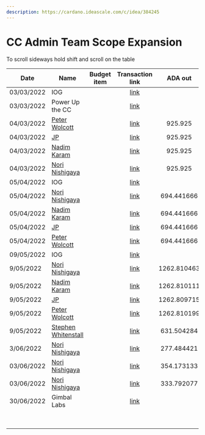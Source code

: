 ```yaml
---
description: https://cardano.ideascale.com/c/idea/384245
---
```


# CC Admin Team Scope Expansion

To scroll sideways hold shift and scroll on the table

<table><thead><tr><th>Date</th><th>Name</th><th data-type="select">Budget item</th><th align="center">Transaction link</th><th align="center">ADA out</th><th align="center">ADA in</th><th align="center">Balance</th><th>Gimbal IN</th><th>Gimbal OUT</th><th>Gimbal Balance</th></tr></thead><tbody><tr><td>03/03/2022</td><td>IOG</td><td></td><td align="center"><a href="https://raw.githubusercontent.com/cctreasury/Treasury-system/main/Transactions/Fund7/CC-Admin-Team-Scope-Expantion/Incoming-IOG/1646555399445-IOG.json">link</a></td><td align="center"></td><td align="center">4075.921632</td><td align="center">4075.921632</td><td></td><td></td><td></td></tr><tr><td>03/03/2022</td><td>Power Up the CC</td><td></td><td align="center"><a href="https://raw.githubusercontent.com/cctreasury/Treasury-system/main/Transactions/Fund7/CC-Admin-Team-Scope-Expantion/Other/1646378982730-Power-Up-Catalyst-Circle.json">link</a></td><td align="center"></td><td align="center">312.744335</td><td align="center">4388.665967</td><td></td><td></td><td></td></tr><tr><td>04/03/2022</td><td><a href="https://github.com/miroslavrajh/Catalyst-members/blob/main/profiles/W/Peter-Wolcott.md">Peter Wolcott</a></td><td></td><td align="center"><a href="https://raw.githubusercontent.com/cctreasury/Treasury-system/main/Transactions/Fund7/CC-Admin-Team-Scope-Expantion/CC-Admin-staff-remuneration/1646374563355-Peter-Wolcott.json">link</a></td><td align="center">925.925</td><td align="center"></td><td align="center">3462.740967</td><td></td><td></td><td></td></tr><tr><td>04/03/2022</td><td><a href="https://github.com/miroslavrajh/Catalyst-members/blob/main/profiles/P/Jonathan-Postnikoff.md">JP</a></td><td></td><td align="center"><a href="https://raw.githubusercontent.com/cctreasury/Treasury-system/main/Transactions/Fund7/CC-Admin-Team-Scope-Expantion/CC-Admin-staff-remuneration/1646374393952-JP-(Jonathan-Postnikoff).json">link</a></td><td align="center">925.925</td><td align="center"></td><td align="center">2536.815967</td><td></td><td></td><td></td></tr><tr><td>04/03/2022</td><td><a href="https://github.com/miroslavrajh/Catalyst-members/blob/main/profiles/K/Nadim-Karam.md">Nadim Karam</a></td><td></td><td align="center"><a href="https://raw.githubusercontent.com/cctreasury/Treasury-system/main/Transactions/Fund7/CC-Admin-Team-Scope-Expantion/CC-Admin-staff-remuneration/1646374229052-Nadim-Karam.json">link</a></td><td align="center">925.925</td><td align="center"></td><td align="center">1610.890967</td><td></td><td></td><td></td></tr><tr><td>04/03/2022</td><td><a href="https://github.com/miroslavrajh/Catalyst-members/blob/main/profiles/N/Nori-Nishigaya.md">Nori Nishigaya</a></td><td></td><td align="center"><a href="https://raw.githubusercontent.com/cctreasury/Treasury-system/main/Transactions/Fund7/CC-Admin-Team-Scope-Expantion/CC-Admin-staff-remuneration/1646373868042-Nori-Nishigaya.json">link</a></td><td align="center">925.925</td><td align="center"></td><td align="center">684.965967</td><td></td><td></td><td></td></tr><tr><td>05/04/2022</td><td>IOG</td><td></td><td align="center"><a href="https://raw.githubusercontent.com/cctreasury/Treasury-system/main/Transactions/Fund7/CC-Admin-Team-Scope-Expantion/Incoming-IOG/1649178131583-IOG.json">link</a></td><td align="center"></td><td align="center">3125.000000</td><td align="center">3808.119278</td><td></td><td></td><td></td></tr><tr><td>05/04/2022</td><td><a href="https://github.com/miroslavrajh/Catalyst-members/blob/main/profiles/N/Nori-Nishigaya.md">Nori Nishigaya</a></td><td></td><td align="center"><a href="https://raw.githubusercontent.com/cctreasury/Treasury-system/main/Transactions/Fund7/CC-Admin-Team-Scope-Expantion/CC-Admin-staff-remuneration/1649183616761-Nori-Nishigaya.json">link</a></td><td align="center">694.441666</td><td align="center"></td><td align="center">3113.494731</td><td></td><td></td><td></td></tr><tr><td>05/04/2022</td><td><a href="https://github.com/miroslavrajh/Catalyst-members/blob/main/profiles/K/Nadim-Karam.md">Nadim Karam</a></td><td></td><td align="center"><a href="https://raw.githubusercontent.com/cctreasury/Treasury-system/main/Transactions/Fund7/CC-Admin-Team-Scope-Expantion/CC-Admin-staff-remuneration/1649184263093-Nadim-Karam.json">link</a></td><td align="center">694.441666</td><td align="center"></td><td align="center">2418.870228</td><td></td><td></td><td></td></tr><tr><td>05/04/2022</td><td><a href="https://github.com/miroslavrajh/Catalyst-members/blob/main/profiles/P/Jonathan-Postnikoff.md">JP</a></td><td></td><td align="center"><a href="https://raw.githubusercontent.com/cctreasury/Treasury-system/main/Transactions/Fund7/CC-Admin-Team-Scope-Expantion/CC-Admin-staff-remuneration/1649184829046-JP-(Jonathan-Postnikoff).json">link</a></td><td align="center">694.441666</td><td align="center"></td><td align="center">1724.245109</td><td></td><td></td><td></td></tr><tr><td>05/04/2022</td><td><a href="https://github.com/miroslavrajh/Catalyst-members/blob/main/profiles/W/Peter-Wolcott.md">Peter Wolcott</a></td><td></td><td align="center"><a href="https://raw.githubusercontent.com/cctreasury/Treasury-system/main/Transactions/Fund7/CC-Admin-Team-Scope-Expantion/CC-Admin-staff-remuneration/1649185317113-Peter-Wolcott.json">link</a></td><td align="center">694.441666</td><td align="center"></td><td align="center">1029.620518</td><td></td><td></td><td></td></tr><tr><td>09/05/2022</td><td>IOG</td><td></td><td align="center"><a href="https://raw.githubusercontent.com/cctreasury/Treasury-system/main/Transactions/Fund7/CC-Admin-Team-Scope-Expantion/Incoming-IOG/1652104125351-IOG.json">link</a></td><td align="center"></td><td align="center">5681.818182</td><td align="center">6711.438700</td><td></td><td></td><td></td></tr><tr><td>9/05/2022</td><td><a href="https://github.com/miroslavrajh/Catalyst-members/blob/main/profiles/N/Nori-Nishigaya.md">Nori Nishigaya</a></td><td></td><td align="center"><a href="https://raw.githubusercontent.com/cctreasury/Treasury-system/main/Transactions/Fund7/CC-Admin-Team-Scope-Expantion/CC-Admin-staff-remuneration/1652105004552-Nori-Nishigaya.json">link</a></td><td align="center">1262.810463</td><td align="center"></td><td align="center">5448.628111</td><td></td><td></td><td></td></tr><tr><td>9/05/2022</td><td><a href="https://github.com/miroslavrajh/Catalyst-members/blob/main/profiles/K/Nadim-Karam.md">Nadim Karam</a></td><td></td><td align="center"><a href="https://raw.githubusercontent.com/cctreasury/Treasury-system/main/Transactions/Fund7/CC-Admin-Team-Scope-Expantion/CC-Admin-staff-remuneration/1652105458712-Nadim-Karam.json">link</a></td><td align="center">1262.810111</td><td align="center"></td><td align="center">4185.81812</td><td></td><td></td><td></td></tr><tr><td>9/05/2022</td><td><a href="https://github.com/miroslavrajh/Catalyst-members/blob/main/profiles/P/Jonathan-Postnikoff.md">JP</a></td><td></td><td align="center"><a href="https://raw.githubusercontent.com/cctreasury/Treasury-system/main/Transactions/Fund7/CC-Admin-Team-Scope-Expantion/CC-Admin-staff-remuneration/1652106021086-JP.json">link</a></td><td align="center">1262.809715</td><td align="center"></td><td align="center">2923.008411</td><td></td><td></td><td></td></tr><tr><td>9/05/2022</td><td><a href="https://github.com/miroslavrajh/Catalyst-members/blob/main/profiles/W/Peter-Wolcott.md">Peter Wolcott</a></td><td></td><td align="center"><a href="https://raw.githubusercontent.com/cctreasury/Treasury-system/main/Transactions/Fund7/CC-Admin-Team-Scope-Expantion/CC-Admin-staff-remuneration/1652106396898-Peter-Wolcott.json">link</a></td><td align="center">1262.810199</td><td align="center"></td><td align="center">1660.198212</td><td></td><td></td><td></td></tr><tr><td>9/05/2022</td><td><a href="https://github.com/miroslavrajh/Catalyst-members/blob/main/profiles/W/Stephen-Whitenstall.md">Stephen Whitenstall</a></td><td></td><td align="center"><a href="https://raw.githubusercontent.com/cctreasury/Treasury-system/main/Transactions/Fund7/CC-Admin-Team-Scope-Expantion/CC-Admin-staff-remuneration/1652118623208-Stephen-Whitenstall.json">link</a></td><td align="center">631.504284</td><td align="center"></td><td align="center">1028.693928</td><td></td><td></td><td></td></tr><tr><td>3/06/2022</td><td><a href="https://github.com/miroslavrajh/Catalyst-members/blob/main/profiles/N/Nori-Nishigaya.md">Nori Nishigaya</a></td><td></td><td align="center"><a href="https://raw.githubusercontent.com/cctreasury/Treasury-system/main/Transactions/Fund7/CC-Admin-Team-Scope-Expantion/CC-Admin-Comm-Org-tools/1654238969180-Nori-Nishigaya.json">link</a></td><td align="center">277.484421</td><td align="center"></td><td align="center">751.209507</td><td></td><td></td><td></td></tr><tr><td>03/06/2022</td><td><a href="https://github.com/miroslavrajh/Catalyst-members/blob/main/profiles/N/Nori-Nishigaya.md">Nori Nishigaya</a></td><td></td><td align="center"><a href="https://raw.githubusercontent.com/cctreasury/Treasury-system/main/Transactions/Fund7/CC-Admin-Team-Scope-Expantion/CC-Admin-Comm-Org-tools/1654239515164-Nori-Nishigaya.json">link</a></td><td align="center">354.173133</td><td align="center"></td><td align="center">397.036374</td><td></td><td></td><td></td></tr><tr><td>03/06/2022</td><td><a href="https://github.com/miroslavrajh/Catalyst-members/blob/main/profiles/N/Nori-Nishigaya.md">Nori Nishigaya</a></td><td></td><td align="center"><a href="https://raw.githubusercontent.com/cctreasury/Treasury-system/main/Transactions/Fund7/CC-Admin-Team-Scope-Expantion/CC-Admin-Comm-Org-tools/1654239980821-Nori-Nishigaya.json">link</a></td><td align="center">333.792077</td><td align="center"></td><td align="center">63.244297</td><td></td><td></td><td></td></tr><tr><td>30/06/2022</td><td>Gimbal Labs</td><td></td><td align="center"><a href="https://raw.githubusercontent.com/treasuryguild/treasury-v3/main/Transactions/Catalyst-Circle/Fund7/CC-Admin-Team-Scope-Expansion/Incoming/1656580661770-Gimbal-Labs.json">link</a></td><td align="center"></td><td align="center">2</td><td align="center">65.244297</td><td>50000</td><td></td><td>50000</td></tr><tr><td></td><td></td><td></td><td align="center"></td><td align="center"></td><td align="center"></td><td align="center"></td><td></td><td></td><td></td></tr><tr><td></td><td></td><td></td><td align="center"></td><td align="center"></td><td align="center"></td><td align="center"></td><td></td><td></td><td></td></tr><tr><td></td><td></td><td></td><td align="center"></td><td align="center"></td><td align="center"></td><td align="center"></td><td></td><td></td><td></td></tr><tr><td></td><td></td><td></td><td align="center"></td><td align="center"></td><td align="center"></td><td align="center"></td><td></td><td></td><td></td></tr><tr><td></td><td></td><td></td><td align="center"></td><td align="center"></td><td align="center"></td><td align="center"></td><td></td><td></td><td></td></tr><tr><td></td><td></td><td></td><td align="center"></td><td align="center"></td><td align="center"></td><td align="center"></td><td></td><td></td><td></td></tr><tr><td></td><td></td><td></td><td align="center"></td><td align="center"></td><td align="center"></td><td align="center"></td><td></td><td></td><td></td></tr><tr><td></td><td></td><td></td><td align="center"></td><td align="center"></td><td align="center"></td><td align="center"></td><td></td><td></td><td></td></tr></tbody></table>
